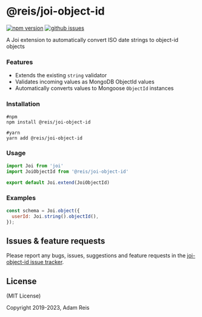 # @reis/joi-object-id

[![npm version](https://img.shields.io/npm/v/@reis/joi-object-id.svg)](https://www.npmjs.com/package/@reis/joi-object-id)
[![github issues](https://img.shields.io/github/issues/adamreisnz/joi-object-id.svg)](https://github.com/adamreisnz/joi-object-id/issues)


A Joi extension to automatically convert ISO date strings to object-id objects

### Features
- Extends the existing `string` validator
- Validates incoming values as MongoDB ObjectId values
- Automatically converts values to Mongoose `ObjectId` instances

### Installation

```shell
#npm
npm install @reis/joi-object-id

#yarn
yarn add @reis/joi-object-id
```

### Usage
```js
import Joi from 'joi'
import JoiObjectId from '@reis/joi-object-id'

export default Joi.extend(JoiObjectId)
```

### Examples

```js
const schema = Joi.object({
  userId: Joi.string().objectId(),
});
```

## Issues & feature requests

Please report any bugs, issues, suggestions and feature requests in the [joi-object-id issue tracker](https://github.com/adamreisnz/joi-object-id/issues).

## License

(MIT License)

Copyright 2019-2023, Adam Reis
